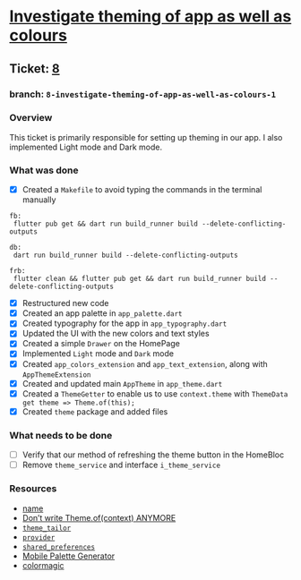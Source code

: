 # [Investigate theming of app as well as colours](https://github.com/ZanderCowboy/multichoice/issues/8)

## Ticket: [8](https://github.com/ZanderCowboy/multichoice/issues/8)

### branch: `8-investigate-theming-of-app-as-well-as-colours-1`

### Overview

This ticket is primarily responsible for setting up theming in our app. I also implemented Light mode and Dark mode.

### What was done

- [X] Created a `Makefile` to avoid typing the commands in the terminal manually
```make
fb:
 flutter pub get && dart run build_runner build --delete-conflicting-outputs
 
db:
 dart run build_runner build --delete-conflicting-outputs

frb:
 flutter clean && flutter pub get && dart run build_runner build --delete-conflicting-outputs
```
- [X] Restructured new code
- [X] Created an app palette in `app_palette.dart`
- [X] Created typography for the app in `app_typography.dart`
- [X] Updated the UI with the new colors and text styles
- [X] Created a simple `Drawer` on the HomePage
- [X] Implemented `Light` mode and `Dark` mode
- [X] Created `app_colors_extension` and `app_text_extension`, along with `AppThemeExtension`
- [X] Created and updated main `AppTheme` in `app_theme.dart`
- [X] Created a `ThemeGetter` to enable us to use `context.theme` with `ThemeData get theme => Theme.of(this);`
- [X] Created `theme` package and added files

### What needs to be done

- [ ] Verify that our method of refreshing the theme button in the HomeBloc
- [ ] Remove `theme_service` and interface `i_theme_service`

### Resources

- [name](https://medium.com/@alexandersnotes/flutter-custom-theme-with-themeextension-792034106abc)
- [Don’t write Theme.of(context) ANYMORE](https://medium.com/@alexandersnotes/how-to-improve-flutter-code-with-extension-methods-99854a29692c)
- [`theme_tailor`](https://pub.dev/packages/theme_tailor)
- [`provider`](https://pub.dev/packages/provider)
- [`shared_preferences`](https://pub.dev/packages/shared_preferences)
- [Mobile Palette Generator](https://mobilepalette.colorion.co/)
- [colormagic](https://colormagic.app/)

